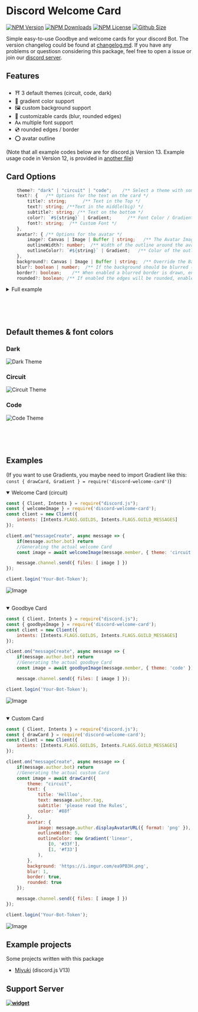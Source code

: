 #  Discord Welcome Card
[![NPM Version](https://img.shields.io/npm/v/discord-welcome-card?color=00DEC8&style=for-the-badge)](https://www.npmjs.com/package/discord-welcome-card)
[![NPM Downloads](https://img.shields.io/npm/dt/discord-welcome-card?color=00DEC8&style=for-the-badge)](https://www.npmjs.com/package/discord-welcome-card)
[![NPM License](https://img.shields.io/npm/l/discord-welcome-card?color=00DEC8&style=for-the-badge)](https://www.npmjs.com/package/discord-welcome-card)
[![Github Size](https://img.shields.io/github/repo-size/AKORA-Studios/DiscordWelcomeCard?color=00DEC8&label=SIZE&style=for-the-badge)](https://www.npmjs.com/package/discord-welcome-card)

Simple easy-to-use Goodbye and welcome cards for your discord Bot. The version changelog could be found at [changelog.md](CHANGELOG.md). If you have any problems or questiosn considering this package, feel free to open a issue or join our [discord server](https://discord.gg/Emk2udJ).


## Features
* ⛩️ 3 default themes (circuit, code, dark)
* 🍭 gradient color support
* 🖼️ custom background support
*  📎 customizable cards (blur, rounded edges)
* 🗛 multiple font support
* 💿 rounded edges / border
* ⭕ avatar outline

(Note that all example codes below are for discord.js Version 13. Example usage code in Version 12, is provided in [another file](Usage.md))


## Card Options
```typescript
    theme?: "dark" | "circuit" | "code";    /** Select a theme with some default options */
    text?: {   /** Options for the text on the card */
        title?: string;      /** Text in the Top */
        text?: string; /**Text in the middle(big) */
        subtitle?: string; /** Text on the bottom */
        color?: `#${string}` | Gradient;      /** Font Color / Gradient */
        font?: string;  /** Custom Font */
    },
    avatar?: { /** Options for the avatar */
        image?: Canvas | Image | Buffer | string;   /** The Avatar Image, can be a URL/Canvas/Image or Buffer */
        outlineWidth?: number;  /** Width of the outline around the avatar in px */
        outlineColor?: `#${string}` | Gradient;   /** Color of the outline / Gradient */
    },
    background?: Canvas | Image | Buffer | string;  /** Override the Background, can be a URL/Canvas/Image or Buffer  */
    blur?: boolean | number;  /** If the background should be blurred (true -> 3) */
    border?: boolean;    /** When enabled a blurred border is drawn, enabled by default */
    rounded?: boolean; /** If enabled the edges will be rounded, enabled by default */
```

<details> 
    <summary> Full example </summary>
<b>If you want to use Gradients, you maybe need to import Gradient like this:</b>
<br /><br />

```javascript 
const { drawCard, Gradient } = require('discord-welcome-card')
```
    
```typescript
    theme: 'circuit',
    text: {
        title: 'Hellloo',
        text: user.tag,
        subtitle: 'please read the Rules',
        color: `#88f`
    },
    avatar: {
        image: user.displayAvatarURL({ format: 'png' }),
        outlineWidth: 5,
        outlineColor: new Gradient('linear',
            [0, '#33f'],
            [1, '#f33']
        )
    },
    background: 'https://i.imgur.com/ea9PB3H.png',
    blur: 1,
    border: true,
    rounded: true
```

![Custom Card](examples/fullCustom.png)
</details>

<br/><br/><br/>


## Default themes & font colors


### Dark
![Dark Theme](examples/dark_welcome.png)

### Circuit
![Circuit Theme](examples/circuit_welcome.png)

### Code
![Code Theme](examples/code_goodbye.png)

<br/><br/><br/>


## Examples
(If you want to use Gradients, you maybe need to import Gradient like this: ```const { drawCard, Gradient } = require('discord-welcome-card')```)
<details open> 
    <summary>  Welcome Card (circuit) </summary>

```javascript
const { Client, Intents } = require("discord.js");
const { welcomeImage } = require('discord-welcome-card');
const client = new Client({
    intents: [Intents.FLAGS.GUILDS, Intents.FLAGS.GUILD_MESSAGES]
});

client.on("messageCreate", async message => {
    if(message.author.bot) return
    //Generating the actual welcome Card
    const image = await welcomeImage(message.member, { theme: 'circuit' });

    message.channel.send({ files: [ image ] })
});

client.login('Your-Bot-Token');
```
    
![Image](examples/circuit_welcome.png)


</details>

<br />


<details open> <summary> Goodbye Card </summary>

```javascript
const { Client, Intents } = require("discord.js");
const { goodbyeImage } = require('discord-welcome-card');
const client = new Client({
    intents: [Intents.FLAGS.GUILDS, Intents.FLAGS.GUILD_MESSAGES]
});

client.on("messageCreate", async message => {
    if(message.author.bot) return
    //Generating the actual goodbye Card
    const image = await goodbyeImage(message.member, { theme: 'code' });

    message.channel.send({ files: [ image ] });

client.login('Your-Bot-Token');
```
    
![Image](examples/code_goodbye.png)
    
</details>
<br />

<details open><summary> Custom Card </summary>

```javascript
const { Client, Intents } = require("discord.js");
const { drawCard } = require('discord-welcome-card');
const client = new Client({
    intents: [Intents.FLAGS.GUILDS, Intents.FLAGS.GUILD_MESSAGES]
});

client.on("messageCreate", async message => {
    if(message.author.bot) return
    //Generating the actual custom Card
    const image = await drawCard({
        theme: "circuit",
        text: {
            title: 'Hellloo',
            text: message.author.tag,
            subtitle: 'please read the Rules',
            color: `#88f`
        },
        avatar: {
            image: message.author.displayAvatarURL({ format: 'png' }),
            outlineWidth: 5,
            outlineColor: new Gradient('linear',
                [0, '#33f'],
                [1, '#f33']
            ),
        },
        background: 'https://i.imgur.com/ea9PB3H.png',
        blur: 1,
        border: true,
        rounded: true
    });

    message.channel.send({ files: [ image ] })
});

client.login('Your-Bot-Token');
```
    
![Image](examples/fullCustom.png)

</details>  


## Example projects
Some projects written with this package
* [Miyuki](https://github.com/discord-card/Miyuki) (discord.js V13)

## Support Server
**[![widget](https://discord.com/api/guilds/553942677117337600/widget.png?style=banner2)](https://discord.gg/Emk2udJ)**
